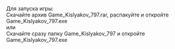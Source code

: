 ﻿Для запуска игры:  
Cкачайте архив Game_Kislyakov_797.rar, распакуйте и откройте Game_Kislyakov_797.exe  
или  
Скачайте сразу папку Game_Kislyakov_797 и откройте Game_Kislyakov_797.exe  
